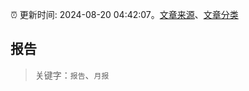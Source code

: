 :alarm_clock: 更新时间: 2024-08-20 04:42:07。[文章来源](/README.md)、[文章分类](/TAGS.md)

## 报告


> 关键字：`报告`、`月报`



